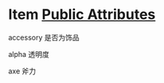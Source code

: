 ﻿# Item [Public Attributes](https://docs.tmodloader.net/docs/stable/class_item.html)
accessory 是否为饰品

alpha 透明度

axe 斧力

